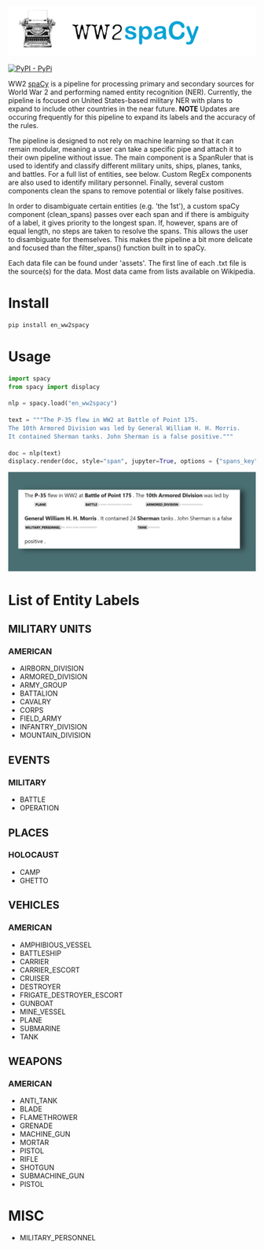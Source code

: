 ![header for ww2 spacy](https://github.com/wjbmattingly/ww2-spacy/raw/main/images/header.png)

[![PyPI - PyPi](https://img.shields.io/pypi/v/en_ww2spacy)](https://pypi.org/project/en_ww2spacy/)

WW2 [spaCy](www.spacy.io) is a pipeline for processing primary and secondary sources for World War 2 and performing named entity recognition (NER). Currently, the pipeline is focused on United States-based military NER with plans to expand to include other countries in the near future. **NOTE** Updates are occuring frequently for this pipeline to expand its labels and the accuracy of the rules.

The pipeline is designed to not rely on machine learning so that it can remain modular, meaning a user can take a specific pipe and attach it to their own pipeline without issue. The main component is a SpanRuler that is used to identify and classify different military units, ships, planes, tanks, and battles. For a full list of entities, see below. Custom RegEx components are also used to identify military personnel. Finally, several custom components clean the spans to remove potential or likely false positives.

In order to disambiguate certain entities (e.g. 'the 1st'), a custom spaCy component (clean_spans) passes over each span and if there is ambiguity of a label, it gives priority to the longest span. If, however, spans are of equal length, no steps are taken to resolve the spans. This allows the user to disambiguate for themselves. This makes the pipeline a bit more delicate and focused than the filter_spans() function built in to spaCy.

Each data file can be found under 'assets'. The first line of each .txt file is the source(s) for the data. Most data came from lists available on Wikipedia.

# Install

```python
pip install en_ww2spacy
```

# Usage
```python
import spacy
from spacy import displacy

nlp = spacy.load("en_ww2spacy")

text = """The P-35 flew in WW2 at Battle of Point 175.
The 10th Armored Division was led by General William H. H. Morris.
It contained Sherman tanks. John Sherman is a false positive."""

doc = nlp(text)
displacy.render(doc, style="span", jupyter=True, options = {"spans_key": "ruler"})
```
![example output](https://github.com/wjbmattingly/ww2-spacy/raw/main/images/example.png)

# List of Entity Labels

## MILITARY UNITS
### AMERICAN
- AIRBORN_DIVISION
- ARMORED_DIVISION
- ARMY_GROUP
- BATTALION
- CAVALRY
- CORPS
- FIELD_ARMY
- INFANTRY_DIVISION
- MOUNTAIN_DIVISION

## EVENTS
### MILITARY
- BATTLE
- OPERATION

## PLACES
### HOLOCAUST
- CAMP
- GHETTO

## VEHICLES
### AMERICAN
- AMPHIBIOUS_VESSEL
- BATTLESHIP
- CARRIER
- CARRIER_ESCORT
- CRUISER
- DESTROYER
- FRIGATE_DESTROYER_ESCORT
- GUNBOAT
- MINE_VESSEL
- PLANE
- SUBMARINE
- TANK

## WEAPONS
### AMERICAN
- ANTI_TANK
- BLADE
- FLAMETHROWER
- GRENADE
- MACHINE_GUN
- MORTAR
- PISTOL
- RIFLE
- SHOTGUN
- SUBMACHINE_GUN
- PISTOL

# MISC
- MILITARY_PERSONNEL
